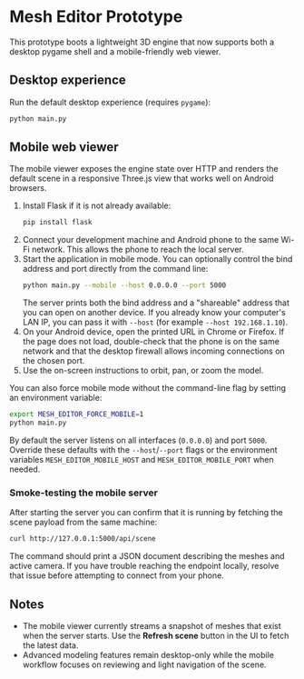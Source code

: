 # Mesh Editor Prototype

This prototype boots a lightweight 3D engine that now supports both a desktop
pygame shell and a mobile-friendly web viewer.

## Desktop experience

Run the default desktop experience (requires `pygame`):

```bash
python main.py
```

## Mobile web viewer

The mobile viewer exposes the engine state over HTTP and renders the default
scene in a responsive Three.js view that works well on Android browsers.

1. Install Flask if it is not already available:
   ```bash
   pip install flask
   ```
2. Connect your development machine and Android phone to the same Wi-Fi
   network. This allows the phone to reach the local server.
3. Start the application in mobile mode. You can optionally control the bind
   address and port directly from the command line:
   ```bash
   python main.py --mobile --host 0.0.0.0 --port 5000
   ```
   The server prints both the bind address and a "shareable" address that you
   can open on another device. If you already know your computer's LAN IP, you
   can pass it with `--host` (for example `--host 192.168.1.10`).
4. On your Android device, open the printed URL in Chrome or Firefox. If the
   page does not load, double-check that the phone is on the same network and
   that the desktop firewall allows incoming connections on the chosen port.
5. Use the on-screen instructions to orbit, pan, or zoom the model.

You can also force mobile mode without the command-line flag by setting an
environment variable:

```bash
export MESH_EDITOR_FORCE_MOBILE=1
python main.py
```

By default the server listens on all interfaces (`0.0.0.0`) and port `5000`.
Override these defaults with the `--host`/`--port` flags or the environment
variables `MESH_EDITOR_MOBILE_HOST` and `MESH_EDITOR_MOBILE_PORT` when needed.

### Smoke-testing the mobile server

After starting the server you can confirm that it is running by fetching the
scene payload from the same machine:

```bash
curl http://127.0.0.1:5000/api/scene
```

The command should print a JSON document describing the meshes and active
camera. If you have trouble reaching the endpoint locally, resolve that issue
before attempting to connect from your phone.

## Notes

- The mobile viewer currently streams a snapshot of meshes that exist when the
  server starts. Use the **Refresh scene** button in the UI to fetch the latest
  data.
- Advanced modeling features remain desktop-only while the mobile workflow
  focuses on reviewing and light navigation of the scene.
